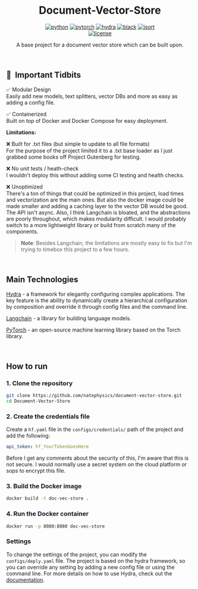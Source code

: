 <div align="center">

# Document-Vector-Store

[![python](https://img.shields.io/badge/-Python_3.12-blue?logo=python&logoColor=white)](https://github.com/pre-commit/pre-commit)
[![pytorch](https://img.shields.io/badge/PyTorch_2.0+-ee4c2c?logo=pytorch&logoColor=white)](https://pytorch.org/get-started/locally/)
[![hydra](https://img.shields.io/badge/Config-Hydra_1.3-89b8cd)](https://hydra.cc/)
[![black](https://img.shields.io/badge/Code%20Style-Black-black.svg?labelColor=gray)](https://black.readthedocs.io/en/stable/)
[![isort](https://img.shields.io/badge/%20imports-isort-%231674b1?style=flat&labelColor=ef8336)](https://pycqa.github.io/isort/) <br>
[![license](https://img.shields.io/badge/License-MIT-green.svg?labelColor=gray)](https://github.com/ashleve/lightning-hydra-template#license)


A base project for a document vector store which can be built upon.

</div>

<br>

## 📌  Important Tidbits

✅ Modular Design <br>
Easily add new models, text splitters, vector DBs and more as easy as adding a config file.

✅ Containerized <br>
Built on top of Docker and Docker Compose for easy deployment.

**Limitations:**

❌ Built for .txt files (but simple to update to all file formats) <br>
For the purpose of the project limited it to a .txt base loader as I just grabbed some books off Project Gutenberg for testing.

❌ No unit tests / heath-check <br>
I wouldn't deploy this without adding some CI testing and health checks.

❌ Unoptimized <br>
There's a ton of things that could be optimized in this project, load times and vectorization are the main ones. But also the docker image could be made smaller and adding a caching layer to the vector DB would be good. The API isn't async. Also, I think Langchain is bloated, and the abstractions are poorly throughout, which makes modularity difficult. I would probably switch to a more lightweight library or build from scratch many of the components.

> **Note**: Besides Langchain, the limitations are mostly easy to fix but I'm trying to timebox this project to a few hours.

<br>

## Main Technologies

[Hydra](https://github.com/facebookresearch/hydra) - a framework for elegantly configuring complex applications. The key feature is the ability to dynamically create a hierarchical configuration by composition and override it through config files and the command line.

[Langchain](https://www.langchain.com/) - a library for building language models.

[PyTorch](https://pytorch.org/) - an open-source machine learning library based on the Torch library.

<br>

## How to run

### 1. Clone the repository

```bash
git clone https://github.com/natephysics/document-vector-store.git
cd Document-Vector-Store
```

### 2. Create the credentials file

Create a `hf.yaml` file in the `configs/credentials/` path of the project and add the following:

```yaml
api_token: hf_YourTokenGoesHere
```

Before I get any comments about the security of this, I'm aware that this is not secure. I would normally use a secret system on the cloud platform or sops to encrypt this file.

### 3. Build the Docker image

```bash
docker build -t doc-vec-store .
```

### 4. Run the Docker container

```bash
docker run -p 8080:8080 doc-vec-store
```

### Settings
To change the settings of the project, you can modify the `configs/deply.yaml` file. The project is based on the hydra framework, so you can override any setting by adding a new config file or using the command line. For more details on how to use Hydra, check out the [documentation](https://hydra.cc/docs/intro).
